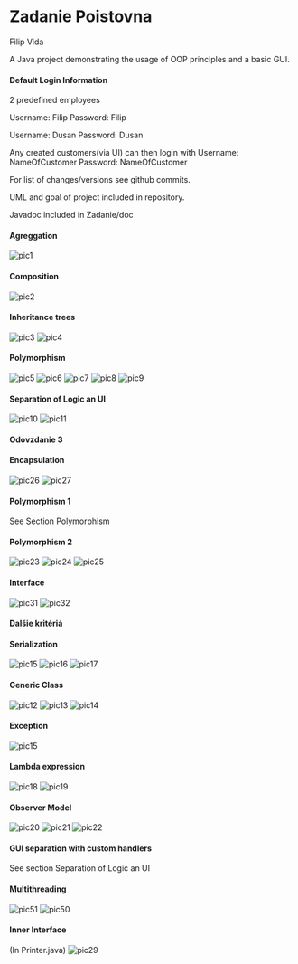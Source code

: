 # Zadanie Poistovna
Filip Vida

A Java project demonstrating the usage of OOP principles and a basic GUI.
#### Default Login Information
2 predefined employees 

Username: Filip Password: Filip

Username: Dusan Password: Dusan

Any created customers(via UI) can then login with Username: NameOfCustomer Password: NameOfCustomer

For list of changes/versions see github commits.

UML and goal of project included in repository.

Javadoc included in Zadanie/doc
#### Agreggation
![pic1](./Images/aggregation.PNG)
#### Composition
![pic2](./Images/composition.PNG)
#### Inheritance trees
![pic3](./Images/inheritance1.PNG)
![pic4](./Images/inheritance2.PNG)
#### Polymorphism
![pic5](./Images/poly1.PNG)
![pic6](./Images/poly2.PNG)
![pic7](./Images/poly3.PNG)
![pic8](./Images/poly4.PNG)
![pic9](./Images/poly5.PNG)
#### Separation of Logic an UI
![pic10](./Images/Separation1.PNG)
![pic11](./Images/Separation2.PNG)
#### Odovzdanie 3
#### Encapsulation
![pic26](./Images/Encapsulation2.PNG)
![pic27](./Images/encapsulation1.PNG)
#### Polymorphism 1
See Section Polymorphism
#### Polymorphism 2
![pic23](./Images/poly21.PNG)
![pic24](./Images/Poly22.PNG)
![pic25](./Images/Poly23.PNG)
#### Interface
![pic31](./Images/Interface.PNG)
![pic32](./Images/Interface2.PNG)
#### Dalšie kritériá
#### Serialization
![pic15](./Images/SerializableClass1.PNG)
![pic16](./Images/Serialization%20Load.PNG)
![pic17](./Images/Serialization%20Save.PNG)
#### Generic Class
![pic12](./Images/Generica%20Array%20Class.PNG)
![pic13](./Images/UseOfGeneric1.PNG)
![pic14](./Images/UseOfGeneric2.PNG)
#### Exception
![pic15](./Images/Exception.PNG)
#### Lambda expression
![pic18](./Images/LambdaInterface.PNG)
![pic19](./Images/LambdaImplemented.PNG)
#### Observer Model
![pic20](./Images/Observer%20Variable.PNG)
![pic21](./Images/ObserverUpdate1.PNG)
![pic22](./Images/observerUpdate2.PNG)
#### GUI separation with custom handlers
See section Separation of Logic an UI
#### Multithreading
![pic51](./Images/multi1.PNG)
![pic50](./Images/multi2.PNG)
#### Inner Interface
(In Printer.java)
![pic29](./Images/InnerInterface.PNG)
